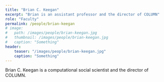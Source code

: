 ```yaml
---
title: "Brian C. Keegan"
excerpt: "Brian is an assistant professor and the director of COLUMN"
role: "Faculty"
permalink: /people/brian-keegan
# image:
# 	path: /images/people/brian-keegan.jpg
# 	thumbnail: /images/people/brian-keegan.jpg
# 	caption: "Something"
header:
	teaser: "/images/people/brian-keegan.jpg"
	caption: "Something"
---
```


Brian C. Keegan is a computational social scientist and the director of COLUMN.